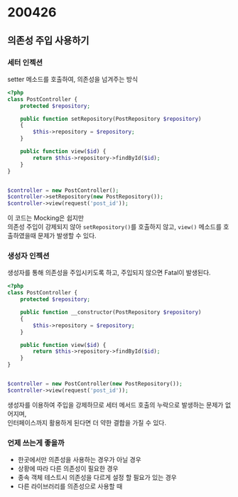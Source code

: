 # 200426

## 의존성 주입 사용하기

### 세터 인젝션

setter 메소드를 호출하여, 의존성을 넘겨주는 방식

```php
<?php
class PostController {
    protected $repository;

    public function setRepository(PostRepository $repository)
    {
        $this->repository = $repository;
    }

    public function view($id) {
        return $this->repository->findById($id);
    }
}


$controller = new PostController();
$controller->setRepository(new PostRepository());
$controller->view(request('post_id'));
```

이 코드는 Mocking은 쉽지만 <br/>
의존성 주입이 강제되지 않아 `setRepository()`를 호출하지 않고, `view()` 메소드를 호출하였을때 문제가 발생할 수 있다.

### 생성자 인젝션

생성자를 통해 의존성을 주입시키도록 하고, 주입되지 않으면 Fatal이 발생된다.

```php
<?php
class PostController {
    protected $repository;

    public function __constructor(PostRepository $repository)
    {
        $this->repository = $repository;
    }

    public function view($id) {
        return $this->repository->findById($id);
    }
}


$controller = new PostController(new PostRepository());
$controller->view(request('post_id'));
```

생성자를 이용하여 주입을 강제하므로 세터 메서드 호출의 누락으로 발생하는 문제가 없어지며,<br/>
인터페이스까지 활용하게 된다면 더 약한 결합을 가질 수 있다.

### 언제 쓰는게 좋을까

- 한곳에서만 의존성을 사용하는 경우가 아닐 경우
- 상황에 따라 다른 의존성이 필요한 경우
- 종속 객체 테스트시 의존성을 다르게 설정 할 필요가 있는 경우
- 다른 라이브러리를 의존성으로 사용할 때
